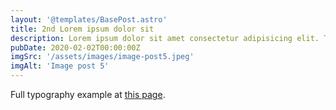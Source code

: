 ```yaml
---
layout: '@templates/BasePost.astro'
title: 2nd Lorem ipsum dolor sit
description: Lorem ipsum dolor sit amet consectetur adipisicing elit. Tenetur vero esse non molestias eos excepturi.
pubDate: 2020-02-02T00:00:00Z
imgSrc: '/assets/images/image-post5.jpeg'
imgAlt: 'Image post 5'
---
```


Full typography example at [this page](../sixth-post/).
